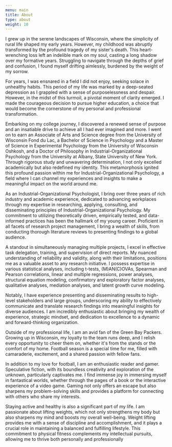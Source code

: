 ```yaml
---
menu: main
title: About
type: about
weight: 10
---
```

I grew up in the serene landscapes of Wisconsin, where the simplicity of rural life shaped my early years. However, my  childhood was abruptly transformed by the profound tragedy of my sister's death. This heart-wrenching loss left an indelible mark on my soul, casting a long shadow over my formative years. Struggling to navigate through the depths of grief and confusion, I found myself drifting aimlessly, burdened by the weight of my sorrow.

For years, I was ensnared in a field I did not enjoy, seeking solace in unhealthy habits. This period of my life was marked by a deep-seated depression as I grappled with a sense of purposelessness and despair. However, in the midst of this turmoil, a pivotal moment of clarity emerged. I made the courageous decision to pursue higher education, a choice that would become the cornerstone of my personal and professional transformation.

Embarking on my college journey, I discovered a renewed sense of purpose and an insatiable drive to achieve all I had ever imagined and more. I went on to earn an Associate of Arts and Science degree from the University of Wisconsin Fond du Lac, a Bachelor of Science in Psychology and a Master of Science in Experimental Psychology from the University of Wisconsin Oshkosh, and a Doctor of Philosophy in Industrial-Organizational Psychology from the University at Albany, State University of New York. Through rigorous study and unwavering determination, I not only excelled academically but also redefined my identity. This metamorphosis ignited this profound passion within me for Industrial-Organizational Psychology, a field where I can channel my experiences and insights to make a meaningful impact on the world around me.

As an Industrial-Organizational Psychologist, I bring over three years of rich industry and academic experience, dedicated to advancing workplaces through my expertise in researching, applying, consulting, and disseminating principles of Industrial-Organizational Psychology. My commitment to utilizing theoretically driven, empirically tested, and data-informed practices has been the hallmark of my young career. Proficient in all facets of research project management, I bring a wealth of skills, from conducting thorough literature reviews to presenting findings to a global audience.

A standout in simultaneously managing multiple projects, I excel in effective task delegation, training, and supervision of direct reports. My nuanced understanding of reliability and validity, along with their limitations, positions me as a valuable asset to any research initiative. I possess expertise in various statistical analyses, including t-tests, (M)AN(C)OVAs, Spearman and Pearson correlations, linear and multiple regressions, power analyses, structural equation modeling, confirmatory and exploratory factor analyses, qualitative analyses, mediation analyses, and latent growth curve modeling.

Notably, I have experience presenting and disseminating results to high-level stakeholders and large groups, underscoring my ability to effectively communicate and translate research findings into meaningful insights for diverse audiences. I am incredibly enthusiastic about bringing my wealth of experience, strategic mindset, and dedication to excellence to a dynamic and forward-thinking organization.

Outside of my professional life, I am an avid fan of the Green Bay Packers. Growing up in Wisconsin, my loyalty to the team runs deep, and I relish every opportunity to cheer them on, whether it's from the stands or the comfort of my home. Football season is a special time for me, filled with camaraderie, excitement, and a shared passion with fellow fans.

In addition to my love for football, I am an enthusiastic reader and gamer. Speculative fiction, with its boundless creativity and exploration of the unknown, particularly captivates me. I find immense joy in immersing myself in fantastical worlds, whether through the pages of a book or the interactive experience of a video game. Gaming not only offers an escape but also sharpens my problem-solving skills and provides a platform for connecting with others who share my interests.

Staying active and healthy is also a significant part of my life. I am passionate about lifting weights, which not only strengthens my body but also sharpens my mind and boosts my overall well-being. Weight lifting provides me with a sense of discipline and accomplishment, and it plays a crucial role in maintaining a balanced and fulfilling lifestyle. This commitment to physical fitness complements my intellectual pursuits, allowing me to thrive both personally and professionally